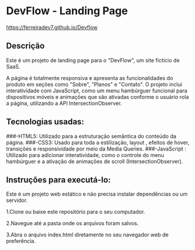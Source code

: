 # DevFlow - Landing Page
https://ferreiradev7.github.io/Devflow

## Descrição
Este é um projeto de landing page para o "DevFlow", um site fictício de SaaS.

A página é totalmente responsiva e apresenta as funcionalidades do produto em seções como "Sobre", "Planos" e "Contato". O projeto inclui interatividade com JavaScript, como um menu hambúrguer funcional para dispositivos móveis e animações que são ativadas conforme o usuário rola a página, utilizando a API IntersectionObserver.

## Tecnologias usadas:
###-HTML5: Utilizado para a estruturação semântica do conteúdo da página.
###-CSS3: Usado para toda a estilização, layout , efeitos de hover, transições e responsividade por meio da Media Queries.
###-JavaScript : Utilizado para adicionar interatividade, como o controle do menu hambúrguer e a ativação de animações de scroll (IntersectionObserver).

## Instruções para executá-lo:
Este é um projeto web estático e não precisa instalar dependências ou um servidor.

1.Clone ou baixe este repositório para o seu computador.

2.Navegue até a pasta onde os arquivos foram salvos.

3.Abra o arquivo index.html diretamente no seu navegador web de preferência.